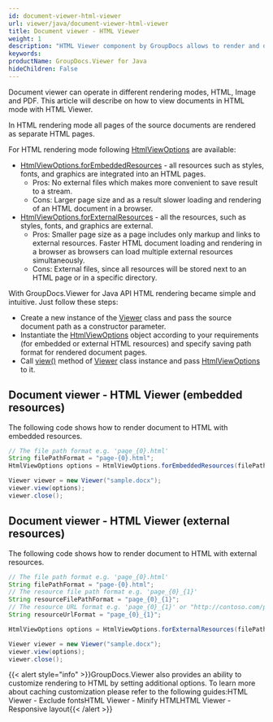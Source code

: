 ```yaml
---
id: document-viewer-html-viewer
url: viewer/java/document-viewer-html-viewer
title: Document viewer - HTML Viewer
weight: 1
description: "HTML Viewer component by GroupDocs allows to render and display documents of PDF, Word, Excel, PowerPoint and many other file formats within Java applications."
keywords: 
productName: GroupDocs.Viewer for Java
hideChildren: False
---
```


Document viewer can operate in different rendering modes, HTML, Image and PDF. This article will describe on how to view documents in HTML mode with HTML Viewer.

In HTML rendering mode all pages of the source documents are rendered as separate HTML pages.

For HTML rendering mode following [HtmlViewOptions](https://apireference.groupdocs.com/java/viewer/com.groupdocs.viewer.options/HtmlViewOptions) are available:

* [HtmlViewOptions.forEmbeddedResources](https://apireference.groupdocs.com/java/viewer/com.groupdocs.viewer.options/HtmlViewOptions#forEmbeddedResources()) - all resources such as styles, fonts, and graphics are integrated into an HTML pages.
  * Pros: No external files which makes more convenient to save result to a stream.
  * Cons: Larger page size and as a result slower loading and rendering of an HTML document in a browser.
* [HtmlViewOptions.forExternalResources](https://apireference.groupdocs.com/java/viewer/com.groupdocs.viewer.options/HtmlViewOptions#forExternalResources()) - all the resources, such as styles, fonts, and graphics are external.
  * Pros: Smaller page size as a page includes only markup and links to external resources. Faster HTML document loading and rendering in a browser as browsers can load multiple external resources simultaneously.
  * Cons: External files, since all resources will be stored next to an HTML page or in a specific directory.

With GroupDocs.Viewer for Java API HTML rendering became simple and intuitive. Just follow these steps:

* Create a new instance of the [Viewer](https://apireference.groupdocs.com/java/viewer/com.groupdocs.viewer/Viewer) class and pass the source document path as a constructor parameter.
* Instantiate the [HtmlViewOptions](https://apireference.groupdocs.com/java/viewer/com.groupdocs.viewer.options/HtmlViewOptions) object according to your requirements (for embedded or external HTML resources) and specify saving path format for rendered document pages.
* Call [view()](https://apireference.groupdocs.com/java/viewer/com.groupdocs.viewer/Viewer#view(com.groupdocs.viewer.options.ViewOptions)) method of [Viewer](https://apireference.groupdocs.com/java/viewer/com.groupdocs.viewer/Viewer) class instance and pass [HtmlViewOptions](https://apireference.groupdocs.com/java/viewer/com.groupdocs.viewer.options/HtmlViewOptions) to it.

## Document viewer - HTML Viewer (embedded resources)

The following code shows how to render document to HTML with embedded resources.  

```java
// The file path format e.g. 'page_{0}.html'
String filePathFormat = "page-{0}.html";
HtmlViewOptions options = HtmlViewOptions.forEmbeddedResources(filePathFormat);

Viewer viewer = new Viewer("sample.docx");
viewer.view(options);
viewer.close();
```

## Document viewer - HTML Viewer (external resources)

The following code shows how to render document to HTML with external resources.  

```java
// The file path format e.g. 'page_{0}.html'
String filePathFormat = "page-{0}.html";
// The resource file path format e.g. 'page_{0}_{1}'
String resourceFilePathFormat = "page_{0}_{1}";
// The resource URL format e.g. 'page_{0}_{1}' or "http://contoso.com/page_{0}/resource_{1}"
String resourceUrlFormat = "page_{0}_{1}";

HtmlViewOptions options = HtmlViewOptions.forExternalResources(filePathFormat, resourceFilePathFormat, resourceUrlFormat);

Viewer viewer = new Viewer("sample.docx");
viewer.view(options);
viewer.close();
```

{{< alert style="info" >}}GroupDocs.Viewer also provides an ability to customize rendering to HTML by setting additional options. To learn more about caching customization please refer to the following guides:HTML Viewer - Exclude fontsHTML Viewer - Minify HTMLHTML Viewer - Responsive layout{{< /alert >}}
